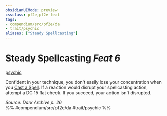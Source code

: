 ```yaml
---
obsidianUIMode: preview
cssclass: pf2e,pf2e-feat
tags:
- compendium/src/pf2e/da
- trait/psychic
aliases: ["Steady Spellcasting"]
---
```

# Steady Spellcasting  *Feat 6*  
[psychic](Reference/Rules/Traits/psychic-da.md "Psychic Class Trait")  


Confident in your technique, you don't easily lose your concentration when you [Cast a Spell](cast-a-spell.md). If a reaction would disrupt your spellcasting action, attempt a DC 15 flat check. If you succeed, your action isn't disrupted.

*Source: Dark Archive p. 26*  
%% #compendium/src/pf2e/da #trait/psychic %%